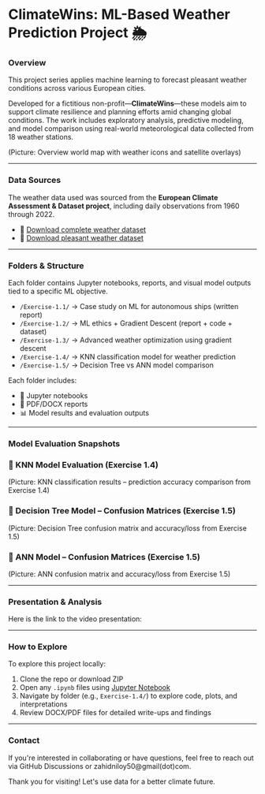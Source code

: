 
# ClimateWins: ML-Based Weather Prediction Project 🌦️

### Overview
This project series applies machine learning to forecast pleasant weather conditions across various European cities.

Developed for a fictitious non-profit—**ClimateWins**—these models aim to support climate resilience and planning efforts amid changing global conditions. The work includes exploratory analysis, predictive modeling, and model comparison using real-world meteorological data collected from 18 weather stations.

(Picture: Overview world map with weather icons and satellite overlays)

---

### Data Sources
The weather data used was sourced from the **European Climate Assessment & Dataset project**, including daily observations from 1960 through 2022.

- 📅 [Download complete weather dataset](https://www.ecad.eu/dailydata/index.php)
- 📅 [Download pleasant weather dataset](https://www.ecad.eu/dailydata/index.php)

---

### Folders & Structure
Each folder contains Jupyter notebooks, reports, and visual model outputs tied to a specific ML objective.

- `/Exercise-1.1/` → Case study on ML for autonomous ships (written report)
- `/Exercise-1.2/` → ML ethics + Gradient Descent (report + code + dataset)
- `/Exercise-1.3/` → Advanced weather optimization using gradient descent
- `/Exercise-1.4/` → KNN classification model for weather prediction
- `/Exercise-1.5/` → Decision Tree vs ANN model comparison

Each folder includes:
- 📓 Jupyter notebooks  
- 📄 PDF/DOCX reports  
- 📊 Model results and evaluation outputs  

---

### Model Evaluation Snapshots

### 🔷 KNN Model Evaluation (Exercise 1.4)
(Picture: KNN classification results – prediction accuracy comparison from Exercise 1.4)

### 🔶 Decision Tree Model – Confusion Matrices (Exercise 1.5)
(Picture: Decision Tree confusion matrix and accuracy/loss from Exercise 1.5)

### 🔷 ANN Model – Confusion Matrices (Exercise 1.5)
(Picture: ANN confusion matrix and accuracy/loss from Exercise 1.5)

---

### Presentation & Analysis
Here is the link to the video presentation:



---

### How to Explore
To explore this project locally:

1. Clone the repo or download ZIP  
2. Open any `.ipynb` files using [Jupyter Notebook](https://jupyter.org/)  
3. Navigate by folder (e.g., `Exercise-1.4/`) to explore code, plots, and interpretations  
4. Review DOCX/PDF files for detailed write-ups and findings  

---

### Contact
If you're interested in collaborating or have questions, feel free to reach out via GitHub Discussions or zahidniloy50@gmail(dot)com.

Thank you for visiting! Let's use data for a better climate future.



